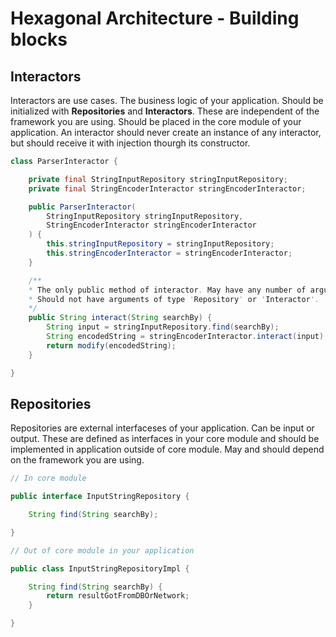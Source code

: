 # Hexagonal Architecture - Building blocks

## Interactors

Interactors are use cases. The business logic of your application.
Should be initialized with **Repositories** and **Interactors**.
These are independent of the framework you are using. Should be placed
in the core module of your application. An interactor should never
create an instance of any interactor, but should receive it with
injection thourgh its constructor.

```java
class ParserInteractor {

    private final StringInputRepository stringInputRepository;
    private final StringEncoderInteractor stringEncoderInteractor;

    public ParserInteractor(
        StringInputRepository stringInputRepository,
        StringEncoderInteractor stringEncoderInteractor
    ) {
        this.stringInputRepository = stringInputRepository;
        this.stringEncoderInteractor = stringEncoderInteractor;
    }

    /**
    * The only public method of interactor. May have any number of arguments
    * Should not have arguments of type 'Repository' or 'Interactor'.
    */
    public String interact(String searchBy) {
        String input = stringInputRepository.find(searchBy);
        String encodedString = stringEncoderInteractor.interact(input);
        return modify(encodedString);
    }

}
```

## Repositories

Repositories are external interfaceses of your application. Can be input or
output. These are defined as interfaces in your core module and should be
implemented in application outside of core module. May and should depend on the
framework you are using.

```java
// In core module

public interface InputStringRepository {

    String find(String searchBy);

}

// Out of core module in your application

public class InputStringRepositoryImpl {

    String find(String searchBy) {
        return resultGotFromDBOrNetwork;
    }

}

```
